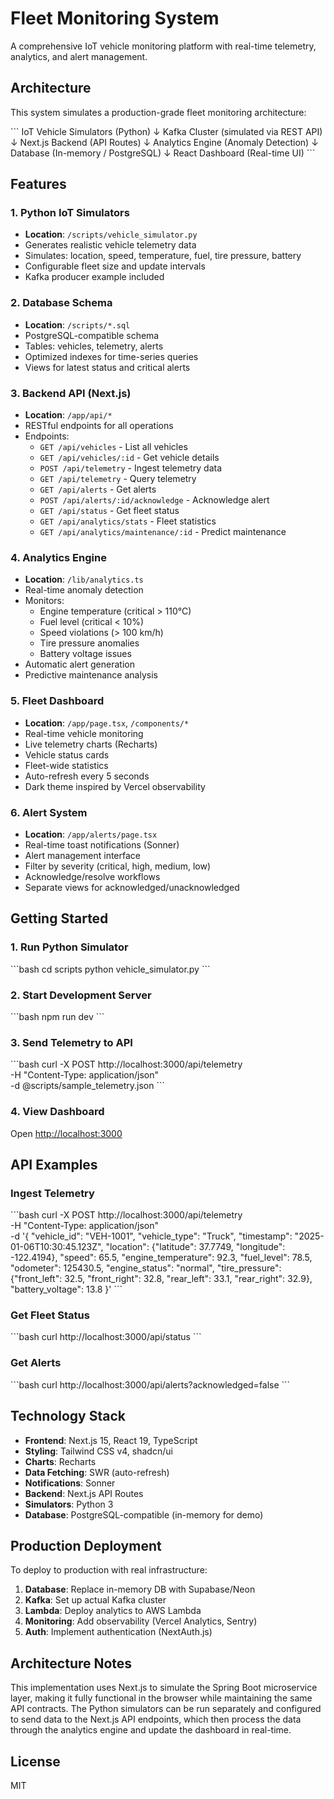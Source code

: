 # Fleet Monitoring System

A comprehensive IoT vehicle monitoring platform with real-time telemetry, analytics, and alert management.

## Architecture

This system simulates a production-grade fleet monitoring architecture:

\`\`\`
IoT Vehicle Simulators (Python)
        ↓
Kafka Cluster (simulated via REST API)
        ↓
Next.js Backend (API Routes)
        ↓
Analytics Engine (Anomaly Detection)
        ↓
Database (In-memory / PostgreSQL)
        ↓
React Dashboard (Real-time UI)
\`\`\`

## Features

### 1. Python IoT Simulators
- **Location**: `/scripts/vehicle_simulator.py`
- Generates realistic vehicle telemetry data
- Simulates: location, speed, temperature, fuel, tire pressure, battery
- Configurable fleet size and update intervals
- Kafka producer example included

### 2. Database Schema
- **Location**: `/scripts/*.sql`
- PostgreSQL-compatible schema
- Tables: vehicles, telemetry, alerts
- Optimized indexes for time-series queries
- Views for latest status and critical alerts

### 3. Backend API (Next.js)
- **Location**: `/app/api/*`
- RESTful endpoints for all operations
- Endpoints:
  - `GET /api/vehicles` - List all vehicles
  - `GET /api/vehicles/:id` - Get vehicle details
  - `POST /api/telemetry` - Ingest telemetry data
  - `GET /api/telemetry` - Query telemetry
  - `GET /api/alerts` - Get alerts
  - `POST /api/alerts/:id/acknowledge` - Acknowledge alert
  - `GET /api/status` - Get fleet status
  - `GET /api/analytics/stats` - Fleet statistics
  - `GET /api/analytics/maintenance/:id` - Predict maintenance

### 4. Analytics Engine
- **Location**: `/lib/analytics.ts`
- Real-time anomaly detection
- Monitors:
  - Engine temperature (critical > 110°C)
  - Fuel level (critical < 10%)
  - Speed violations (> 100 km/h)
  - Tire pressure anomalies
  - Battery voltage issues
- Automatic alert generation
- Predictive maintenance analysis

### 5. Fleet Dashboard
- **Location**: `/app/page.tsx`, `/components/*`
- Real-time vehicle monitoring
- Live telemetry charts (Recharts)
- Vehicle status cards
- Fleet-wide statistics
- Auto-refresh every 5 seconds
- Dark theme inspired by Vercel observability

### 6. Alert System
- **Location**: `/app/alerts/page.tsx`
- Real-time toast notifications (Sonner)
- Alert management interface
- Filter by severity (critical, high, medium, low)
- Acknowledge/resolve workflows
- Separate views for acknowledged/unacknowledged

## Getting Started

### 1. Run Python Simulator
\`\`\`bash
cd scripts
python vehicle_simulator.py
\`\`\`

### 2. Start Development Server
\`\`\`bash
npm run dev
\`\`\`

### 3. Send Telemetry to API
\`\`\`bash
curl -X POST http://localhost:3000/api/telemetry \
  -H "Content-Type: application/json" \
  -d @scripts/sample_telemetry.json
\`\`\`

### 4. View Dashboard
Open [http://localhost:3000](http://localhost:3000)

## API Examples

### Ingest Telemetry
\`\`\`bash
curl -X POST http://localhost:3000/api/telemetry \
  -H "Content-Type: application/json" \
  -d '{
    "vehicle_id": "VEH-1001",
    "vehicle_type": "Truck",
    "timestamp": "2025-01-06T10:30:45.123Z",
    "location": {"latitude": 37.7749, "longitude": -122.4194},
    "speed": 65.5,
    "engine_temperature": 92.3,
    "fuel_level": 78.5,
    "odometer": 125430.5,
    "engine_status": "normal",
    "tire_pressure": {"front_left": 32.5, "front_right": 32.8, "rear_left": 33.1, "rear_right": 32.9},
    "battery_voltage": 13.8
  }'
\`\`\`

### Get Fleet Status
\`\`\`bash
curl http://localhost:3000/api/status
\`\`\`

### Get Alerts
\`\`\`bash
curl http://localhost:3000/api/alerts?acknowledged=false
\`\`\`

## Technology Stack

- **Frontend**: Next.js 15, React 19, TypeScript
- **Styling**: Tailwind CSS v4, shadcn/ui
- **Charts**: Recharts
- **Data Fetching**: SWR (auto-refresh)
- **Notifications**: Sonner
- **Backend**: Next.js API Routes
- **Simulators**: Python 3
- **Database**: PostgreSQL-compatible (in-memory for demo)

## Production Deployment

To deploy to production with real infrastructure:

1. **Database**: Replace in-memory DB with Supabase/Neon
2. **Kafka**: Set up actual Kafka cluster
3. **Lambda**: Deploy analytics to AWS Lambda
4. **Monitoring**: Add observability (Vercel Analytics, Sentry)
5. **Auth**: Implement authentication (NextAuth.js)

## Architecture Notes

This implementation uses Next.js to simulate the Spring Boot microservice layer, making it fully functional in the browser while maintaining the same API contracts. The Python simulators can be run separately and configured to send data to the Next.js API endpoints, which then process the data through the analytics engine and update the dashboard in real-time.

## License

MIT

